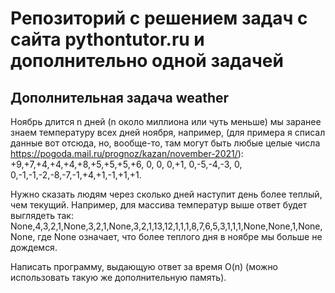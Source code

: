 # Репозиторий с решением задач с сайта pythontutor.ru и дополнительно одной задачей
## Дополнительная задача weather

Ноябрь длится n дней (n около миллиона или чуть меньше) мы заранее знаем температуру всех дней ноября, например, (для примера я списал данные вот отсюда, но, вообще-то, там могут быть любые целые числа https://pogoda.mail.ru/prognoz/kazan/november-2021/):
+9,+7,+4,+4,+4,+8,+5,+5,+5,+6, 0, 0, 0,+1, 0,-5,-4,-3, 0, 0,-1,-1,-2,-8,-7,-1,+4,+1,-1,+1,+1.

Нужно сказать людям через сколько дней наступит день более теплый, чем текущий.
Например, для массива температур выше ответ будет выглядеть так:
None,4,3,2,1,None,3,2,1,None,3,2,1,13,12,1,1,1,8,7,6,5,3,1,1,1,None,None,1,None,None,
где None означает, что более теплого дня в ноябре мы больше не дождемся.

Написать программу, выдающую ответ за время O(n) (можно использовать такую же дополнительную память).

